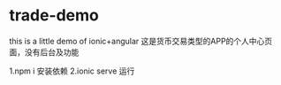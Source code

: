 # trade-demo
this is a little demo of ionic+angular
这是货币交易类型的APP的个人中心页面，没有后台及功能

1.npm i 安装依赖
2.ionic serve 运行
